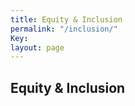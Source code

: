 ```yaml
---
title: Equity & Inclusion
permalink: "/inclusion/"
Key: 
layout: page
---
```


## Equity & Inclusion

